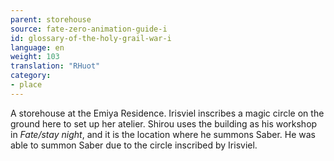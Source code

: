 ```yaml
---
parent: storehouse
source: fate-zero-animation-guide-i
id: glossary-of-the-holy-grail-war-i
language: en
weight: 103
translation: "RHuot"
category:
- place
---
```


A storehouse at the Emiya Residence. Irisviel inscribes a magic circle on the ground here to set up her atelier. Shirou uses the building as his workshop in *Fate/stay night*, and it is the location where he summons Saber. He was able to summon Saber due to the circle inscribed by Irisviel.
